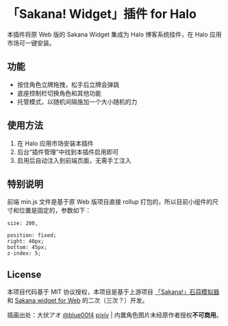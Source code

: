 # 「Sakana! Widget」插件 for Halo

本插件将原 Web 版的 Sakana Widget 集成为 Halo 博客系统挂件，在 Halo 应用市场可一键安装。

## 功能

- 按住角色立牌拖拽，松手后立牌会弹跳
- 底座控制栏切换角色和其他功能
- 托管模式，以随机间隔施加一个大小随机的力

## 使用方法
1. 在 Halo 应用市场安装本插件
2. 后台“插件管理”中找到本插件启用即可
3. 启用后自动注入到前端页面，无需手工注入

## 特别说明

前端 min.js 文件是基于原 Web 版项目直接 rollup 打包的，所以目前小组件的尺寸和位置是固定的，参数如下：

```
size: 200,
```
```
position: fixed;
right: 40px;
bottom: 45px;
z-index: 5;
```

## License

本项目代码基于 MIT 协议授权，本项目是基于上游项目 [「Sakana!」石蒜模拟器](https://github.com/itorr/sakana) 和 [Sakana widget for Web](https://github.com/dsrkafuu/sakana-widget) 的二次（三次？）开发。

插画出处：大伏アオ [@blue00f4](https://twitter.com/blue00f4) [pixiv](https://pixiv.me/aoiroblue1340) | 内置角色图片未经原作者授权**不可商用**。

